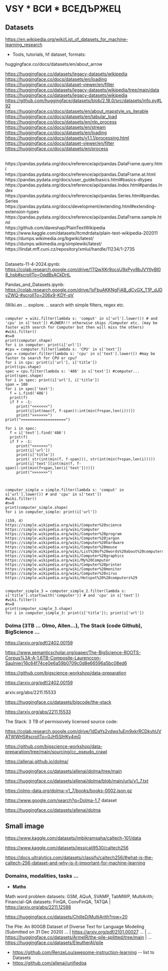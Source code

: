 # VSY * ВСИ * ВСЕДЪРЖЕЦ

## Datasets

https://en.wikipedia.org/wiki/List_of_datasets_for_machine-learning_research


* Tools, tutorials, hf dataset, formats:

huggingface.co/docs/datasets/en/about_arrow

https://huggingface.co/datasets/legacy-datasets/wikipedia  <br>
https://huggingface.co/docs/datasets/en/loading <br>
https://huggingface.co/docs/dataset-viewer/en/filter <br>
https://huggingface.co/datasets/legacy-datasets/wikipedia/tree/main/data <br>
https://huggingface.co/datasets/legacy-datasets/wikipedia <br>
https://github.com/huggingface/datasets/blob/2.18.0/src/datasets/info.py#L92 <br>
https://huggingface.co/docs/datasets/en/about_mapstyle_vs_iterable <br>
https://huggingface.co/docs/datasets/en/tabular_load <br>
https://huggingface.co/docs/datasets/en/nlp_process <br>
https://huggingface.co/docs/datasets/en/stream  <br>
https://huggingface.co/docs/datasets/en/loading  <br>
https://huggingface.co/docs/datasets/v1.1.1/processing.html  <br>
https://huggingface.co/docs/dataset-viewer/en/filter  <br>
https://huggingface.co/docs/datasets/en/process  <br>

<br>
https://pandas.pydata.org/docs/reference/api/pandas.DataFrame.query.html<br>
https://pandas.pydata.org/docs/reference/api/pandas.DataFrame.at.html<br>
https://pandas.pydata.org/docs/user_guide/basics.html#basics-dtypes<br>
https://pandas.pydata.org/docs/reference/api/pandas.Index.html#pandas.Index<br>
https://pandas.pydata.org/docs/reference/api/pandas.Series.html#pandas.Series<br>
https://pandas.pydata.org/docs/development/extending.html#extending-extension-types<br>
https://pandas.pydata.org/docs/reference/api/pandas.DataFrame.sample.html<br>
https://github.com/daveshap/PlainTextWikipedia<br>
https://www.kaggle.com/datasets/ltcmdrdata/plain-text-wikipedia-202011<br>
https://dumps.wikimedia.org/bgwiki/latest/<br>
https://dumps.wikimedia.org/simplewiki/latest/<br>
https://lindat.mff.cuni.cz/repository/xmlui/handle/11234/1-2735<br>
<br>

Datasets-11-4-2024.ipynb: 
https://colab.research.google.com/drive/1TQwXKr9ocsU9xPyy8bJVYtlyBl08_hsb#scrollTo=OqdBsACkDrtL

Pandas_and_Datasets.ipynb: 
https://colab.research.google.com/drive/1sFbuAKKNgFiAB_dCvGX_T1P_dJDvZWQ-#scrollTo=206x9-KDY-qV

(Wiki.en ... explore. .. search with simple filters, regex etc.
```

computer = wiki.filter(lambda s: 'comput' in s['url'].lower()) # and 'cpu' in s['text']) #LOWER!!! otherwise skips /Computer etc. (may be faster with search for Computer but then will miss the others)
#wiki.filter()
#n=0
print(computer.shape)
for i in computer: print(i['url'])
#cpu = computer.filter(lambda s: 'CPU' in s['text'])
cpu = computer.filter(lambda s: 'cpu' in s['text'].lower()) #may be faster to search for CPU or cpu?
for i in cpu: print(i['url'], i['title'])
print(cpu.shape)
spec = cpu.filter(lambda s: '486' in s['text']) #computer...
print(spec.shape)
for i in spec: print(i['url'], i['title'])
span = 100
for i in spec['text']:
  f = i.find('486')
  print(f)
  if f > -1:
     print("<<<<<<<")
     print(i[int(max(f, f-span)):int(min(f+span,len(i)))])
     print(">>>>>>>")
print("====================")

for i in spec:
  f = i['text'].find('486')
  print(f)
  if f > -1:
     print("<<<<<<<")
     print(i['url'])
     print(i['title'])
     print( str(int(min(f, f-span))), str(int(min(f+span,len(i)))))
     print(i['text'][int(min(f, f-span)):int(min(f+span,len(i['text'])))])
     print(">>>>>>>")



computer_simple = simple.filter(lambda s: 'comput' in s['url'].lower()) # and 'cpu' in s['text'])
#wiki.filter()
#n=0
print(computer_simple.shape)
for i in computer_simple: print(i['url'])

(159, 4)
https://simple.wikipedia.org/wiki/Computer%20science
https://simple.wikipedia.org/wiki/Computer
https://simple.wikipedia.org/wiki/Computer%20program
https://simple.wikipedia.org/wiki/Computer%20jargon
https://simple.wikipedia.org/wiki/Computer%20hardware
https://simple.wikipedia.org/wiki/Computer%20mouse
https://simple.wikipedia.org/wiki/List%20of%20words%20about%20computers
https://simple.wikipedia.org/wiki/Computer%20graphics
https://simple.wikipedia.org/wiki/My%20Computer
https://simple.wikipedia.org/wiki/Computer%20printer
https://simple.wikipedia.org/wiki/Computer%20monitor
https://simple.wikipedia.org/wiki/Computer%20virus
https://simple.wikipedia.org/wiki/Hotspot%20%28computers%29


computer_simple_3 = computer_simple_2.filter(lambda s: s['title'].startswith('computer')) # and 'cpu' in s['text'])
#wiki.filter()
#n=0
print(computer_simple_3.shape)
for i in computer_simple_3: print(i['title']); print(i['url'])
```
### Dolma (3TB ... Olmo, Allen...), The Stack (code Github), BigScience ...

https://arxiv.org/pdf/2402.00159

https://www.semanticscholar.org/paper/The-BigScience-ROOTS-Corpus%3A-A-1.6TB-Composite-Laurenccon-Saulnier/16c64f74ce0e6a59b0709c0d8e66596a5bc08ed6

https://github.com/bigscience-workshop/data-preparation

https://arxiv.org/pdf/2402.00159

arxiv.org/abs/2211.15533

https://huggingface.co/datasets/bigcode/the-stack

https://arxiv.org/abs/2211.15533

The Stack: 3 TB of permissively licensed source code: 

https://colab.research.google.com/drive/1dDaYs2vdws1uEm9xkrRCDkvhUVATWWHS#scrollTo=0JH5SlHKy4mG

https://github.com/bigscience-workshop/data-preparation/tree/main/sourcing/cc_pseudo_crawl

https://allenai.github.io/dolma/

https://huggingface.co/datasets/allenai/dolma/tree/main

https://huggingface.co/datasets/allenai/dolma/blob/main/urls/v1_7.txt

https://olmo-data.org/dolma-v1_7/books/books-0002.json.gz

https://www.google.com/search?q=Dolma-1.7 dataset

https://huggingface.co/datasets/allenai/dolma

## Small image

https://www.kaggle.com/datasets/imbikramsaha/caltech-101/data

https://www.kaggle.com/datasets/jessicali9530/caltech256

https://docs.ultralytics.com/datasets/classify/caltech256/#what-is-the-caltech-256-dataset-and-why-is-it-important-for-machine-learning


### Domains, modalities, tasks ...

* **Maths**

Math word problem datasets: GSM, AQuA, SVAMP, TabMWP, MultiArith; Financial-QA datasets: FinQA, ConvFinQA, TATQA | https://arxiv.org/abs/2211.12588

https://huggingface.co/datasets/ChilleD/MultiArith?row=20

The Pile: An 800GB Dataset of Diverse Text for Language Modeling [Submitted on 31 Dec 2020] ... | https://arxiv.org/pdf/2101.00027 ... | ... https://huggingface.co/datasets/ArmelR/the-pile-splitted/tree/main
| ... https://huggingface.co/datasets/EleutherAI/pile


* https://github.com/RenzeLou/awesome-instruction-learning -- list to Datasets
* https://github.com/allenai/unifiedqa

